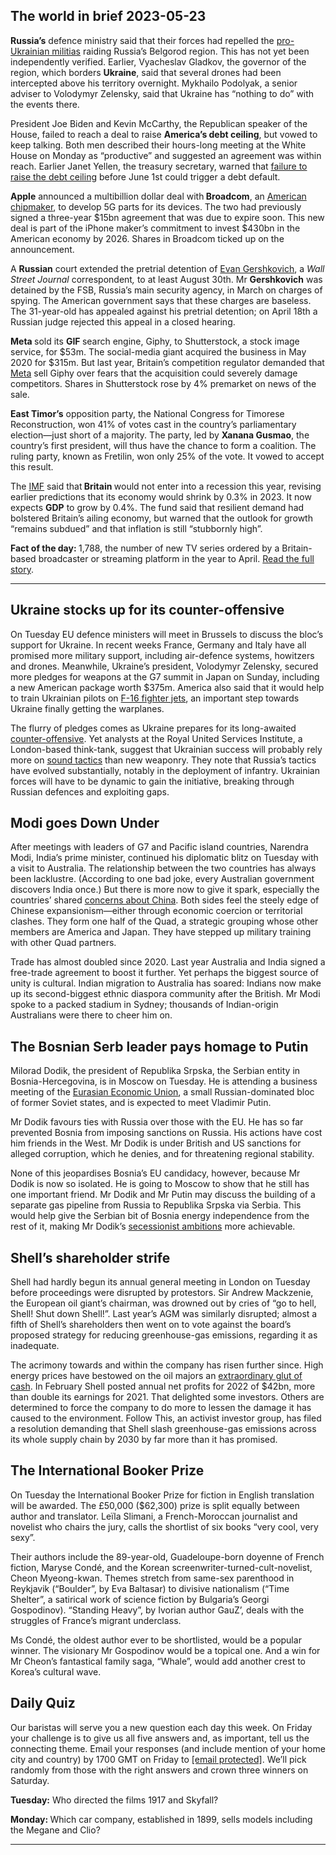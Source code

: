 ## The world in brief 2023-05-23

<strong>Russia’s</strong> defence ministry said that their forces had repelled the [pro-Ukrainian militias](https://https://www.https://www.economist.com/the-economist-explains/2023/05/23/who-are-the-pro-ukrainian-militias-raiding-russias-belgorod-region) raiding Russia’s Belgorod region. This has not yet been independently verified. Earlier, Vyacheslav Gladkov, the governor of the region, which borders <strong>Ukraine</strong>, said that several drones had been intercepted above his territory overnight. Mykhailo Podolyak, a senior adviser to Volodymyr Zelensky, said that Ukraine has “nothing to do” with the events there. 

President Joe Biden and Kevin McCarthy, the Republican speaker of the House, failed to reach a deal to raise <strong>America’s debt ceiling</strong>, but vowed to keep talking. Both men described their hours-long meeting at the White House on Monday as “productive” and suggested an agreement was within reach. Earlier Janet Yellen, the treasury secretary, warned that [failure to raise the debt ceiling](https://https://www.https://www.economist.com/finance-and-economics/2023/05/22/what-happens-if-america-defaults-on-its-debt) before June 1st could trigger a debt default.

<strong>Apple</strong> announced a multibillion dollar deal with<strong> Broadcom</strong>, an [American chipmaker](https://https://www.https://www.economist.com/business/2022/05/26/will-a-chipmaking-giants-60bn-bet-on-software-pay-off), to develop 5G parts for its devices. The two had previously signed a three-year $15bn agreement that was due to expire soon. This new deal is part of the iPhone maker’s commitment to invest $430bn in the American economy by 2026. Shares in Broadcom ticked up on the announcement.

A <strong>Russian</strong> court extended the pretrial detention of [Evan Gershkovich](https://https://www.https://www.economist.com/europe/2023/03/30/the-kremlin-escalates-its-war-on-truth), a <em>Wall Street Journal </em>correspondent<em>, </em>to at least August 30th. Mr <strong>Gershkovich</strong> was detained by the FSB, Russia’s main security agency, in March on charges of spying. The American government says that these charges are baseless. The 31-year-old has appealed against his pretrial detention; on April 18th a Russian judge rejected this appeal in a closed hearing.

<strong>Meta </strong>sold its <strong>GIF </strong>search engine, Giphy, to Shutterstock, a stock image service, for $53m. The social-media giant acquired the business in May 2020 for $315m. But last year, Britain’s competition regulator demanded that [Meta](https://https://www.https://www.economist.com/business/2023/02/02/things-are-looking-up-for-meta) sell Giphy over fears that the acquisition could severely damage competitors. Shares in Shutterstock rose by 4% premarket on news of the sale.

<strong>East Timor’s</strong> opposition party, the National Congress for Timorese Reconstruction, won 41% of votes cast in the country’s parliamentary election—just short of a majority. The party, led by <strong>Xanana Gusmao</strong>, the country’s first president, will thus have the chance to form a coalition. The ruling party, known as Fretilin, won only 25% of the vote. It vowed to accept this result. 

The [IMF](https://https://www.https://www.economist.com/finance-and-economics/2023/04/04/the-imf-faces-a-nightmarish-identity-crisis) said that<strong> Britain </strong>would not enter into a recession this year, revising earlier predictions that its economy would shrink by 0.3% in 2023. It now expects <strong>GDP</strong> to grow by 0.4%. The fund said that resilient demand had bolstered Britain’s ailing economy, but warned that the outlook for growth “remains subdued” and that inflation is still “stubbornly high”. 

<strong>Fact of the day: </strong>1,788, the number of new TV series ordered by a Britain-based broadcaster or streaming platform in the year to April. [Read the full story](https://https://www.https://www.economist.com/britain/2023/05/21/with-hollywood-on-strike-foreign-shows-enjoy-the-limelight).

----------

## Ukraine stocks up for its counter-offensive

On Tuesday EU defence ministers will meet in Brussels to discuss the bloc’s support for Ukraine. In recent weeks France, Germany and Italy have all promised more military support, including air-defence systems, howitzers and drones. Meanwhile, Ukraine’s president, Volodymyr Zelensky, secured more pledges for weapons at the G7 summit in Japan on Sunday, including a new American package worth $375m. America also said that it would help to train Ukrainian pilots on [F-16 fighter jets](https://https://www.https://www.economist.com/the-economist-explains/2023/02/01/why-does-ukraine-want-western-jets-and-will-it-get-them), an important step towards Ukraine finally getting the warplanes.

The flurry of pledges comes as Ukraine prepares for its long-awaited [counter-offensive](https://https://www.https://www.economist.com/europe/2023/05/12/a-renewed-push-on-bakhmut-fuels-rumours-of-a-ukrainian-counter-offensive). Yet analysts at the Royal United Services Institute, a London-based think-tank, suggest that Ukrainian success will probably rely more on [sound tactics](https://https://www.https://www.economist.com/europe/2023/05/21/russias-army-is-learning-on-the-battlefield) than new weaponry. They note that Russia’s tactics have evolved substantially, notably in the deployment of infantry. Ukrainian forces will have to be dynamic to gain the initiative, breaking through Russian defences and exploiting gaps. 

## Modi goes Down Under

After meetings with leaders of G7 and Pacific island countries, Narendra Modi, India’s prime minister, continued his diplomatic blitz on Tuesday with a visit to Australia. The relationship between the two countries has always been lacklustre. (According to one bad joke, every Australian government discovers India once.) But there is more now to give it spark, especially the countries’ shared [concerns about China](https://https://www.https://www.economist.com/asia/2023/04/25/fearing-china-australia-rethinks-its-defence-strategy). Both sides feel the steely edge of Chinese expansionism—either through economic coercion or territorial clashes. They form one half of the Quad, a strategic grouping whose other members are America and Japan. They have stepped up military training with other Quad partners.

Trade has almost doubled since 2020. Last year Australia and India signed a free-trade agreement to boost it further. Yet perhaps the biggest source of unity is cultural. Indian migration to Australia has soared: Indians now make up its second-biggest ethnic diaspora community after the British. Mr Modi spoke to a packed stadium in Sydney; thousands of Indian-origin Australians were there to cheer him on. 

## The Bosnian Serb leader pays homage to Putin

Milorad Dodik, the president of Republika Srpska, the Serbian entity in Bosnia-Hercegovina, is in Moscow on Tuesday. He is attending a business meeting of the [Eurasian Economic Union](https://https://www.https://www.economist.com/banyan/2014/05/30/where-three-is-a-crowd), a small Russian-dominated bloc of former Soviet states, and is expected to meet Vladimir Putin. 

Mr Dodik favours ties with Russia over those with the EU. He has so far prevented Bosnia from imposing sanctions on Russia. His actions have cost him friends in the West. Mr Dodik is under British and US sanctions for alleged corruption, which he denies, and for threatening regional stability. 

None of this jeopardises Bosnia’s EU candidacy, however, because Mr Dodik is now so isolated. He is going to Moscow to show that he still has one important friend. Mr Dodik and Mr Putin may discuss the building of a separate gas pipeline from Russia to Republika Srpska via Serbia. This would help give the Serbian bit of Bosnia energy independence from the rest of it, making Mr Dodik’s [secessionist ambitions](https://https://www.https://www.economist.com/europe/2022/02/12/bosnia-is-on-the-brink-of-falling-apart-again) more achievable. 

## Shell’s shareholder strife

Shell had hardly begun its annual general meeting in London on Tuesday before proceedings were disrupted by protestors. Sir Andrew Mackzenie, the European oil giant’s chairman, was drowned out by cries of “go to hell, Shell! Shut down Shell!”. Last year’s AGM was similarly disrupted; almost a fifth of Shell’s shareholders then went on to vote against the board’s proposed strategy for reducing greenhouse-gas emissions, regarding it as inadequate. 

The acrimony towards and within the company has risen further since. High energy prices have bestowed on the oil majors an [extraordinary glut of cash](https://https://www.https://www.economist.com/business/2023/02/06/where-on-earth-is-big-oil-spending-its-150bn-profit-bonanza). In February Shell posted annual net profits for 2022 of $42bn, more than double its earnings for 2021. That delighted some investors. Others are determined to force the company to do more to lessen the damage it has caused to the environment. Follow This, an activist investor group, has filed a resolution demanding that Shell slash greenhouse-gas emissions across its whole supply chain by 2030 by far more than it has promised. 

## The International Booker Prize

On Tuesday the International Booker Prize for fiction in English translation will be awarded. The £50,000 ($62,300) prize is split equally between author and translator. Leïla Slimani, a French-Moroccan journalist and novelist who chairs the jury, calls the shortlist of six books “very cool, very sexy”. 

Their authors include the 89-year-old, Guadeloupe-born doyenne of French fiction, Maryse Condé, and the Korean screenwriter-turned-cult-novelist, Cheon Myeong-kwan. Themes stretch from same-sex parenthood in Reykjavik (“Boulder”, by Eva Baltasar) to divisive nationalism (“Time Shelter”, a satirical work of science fiction by Bulgaria’s Georgi Gospodinov). “Standing Heavy”, by Ivorian author GauZ’, deals with the struggles of France’s migrant underclass. 

Ms Condé, the oldest author ever to be shortlisted, would be a popular winner. The visionary Mr Gospodinov would be a topical one. And a win for Mr Cheon’s fantastical family saga, “Whale”, would add another crest to Korea’s cultural wave.

## Daily Quiz

Our baristas will serve you a new question each day this week. On Friday your challenge is to give us all five answers and, as important, tell us the connecting theme. Email your responses (and include mention of your home city and country) by 1700 GMT on Friday to [<span class="__cf_email__" data-cfemail="2e7f5b47546b5d5e5c4b5d5d416e4b4d41404143475d5a004d4143">[email&#160;protected]</span>](https://mail.google.com/mail/?view=cm&amp;fs=1&amp;tf=1&amp;to=QuizEspresso@https://www.economist.com). We’ll pick randomly from those with the right answers and crown three winners on Saturday.

<strong>Tuesday:</strong> Who directed the films 1917 and Skyfall?

<strong>Monday: </strong>Which car company, established in 1899, sells models including the Megane and Clio?

----------
